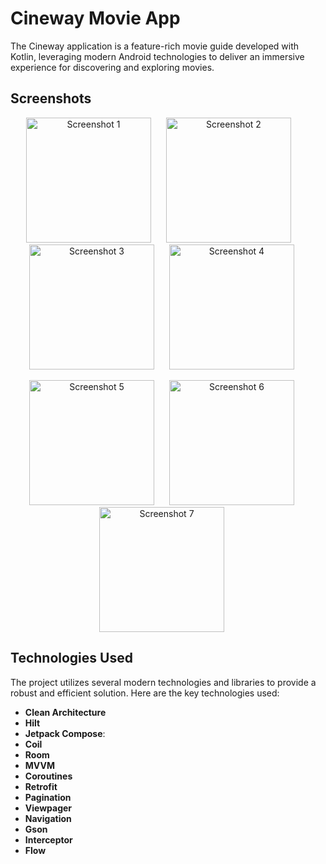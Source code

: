 # Cineway Movie App

The Cineway application is a feature-rich movie guide developed with Kotlin, leveraging modern Android technologies to deliver an immersive experience for discovering and exploring movies.

## Screenshots

<p align="center">
<img src="https://github.com/user-attachments/assets/abaf2017-aacd-456d-b29b-ddab737b2fb2" alt="Screenshot 1" width="200" style="margin-right:20px;">
<img src="https://github.com/user-attachments/assets/6a647c58-0b6e-42ed-bac3-1b4279ecbe06" alt="Screenshot 2" width="200" style="margin-right:30px;">
<img src="https://github.com/user-attachments/assets/742685e5-b886-45e3-ad32-6e89e81ce89d" alt="Screenshot 3" width="200" style="margin-right:20px;">
<img src="https://github.com/user-attachments/assets/25f361a3-a123-4130-b00d-24c72fd1b800" alt="Screenshot 4" width="200" style="margin-right:20px;">
  </p>
<p align="center">
<img src="https://github.com/user-attachments/assets/2e572540-8a79-4bc1-a91a-641e98e8e3e0" alt="Screenshot 5" width="200" style="margin-right:20px;">
<img src="https://github.com/user-attachments/assets/6dbcf693-7e27-4aee-9d0b-f2a4e1f4c0cf" alt="Screenshot 6" width="200" style="margin-right:20px;">
<img src="https://github.com/user-attachments/assets/4e2b7c58-d4b9-468c-b81f-356313e793fd" alt="Screenshot 7" width="200" style="margin-right:20px;">
 </p>
 
## Technologies Used

The project utilizes several modern technologies and libraries to provide a robust and efficient solution. Here are the key technologies used:

- **Clean Architecture**
- **Hilt**
- **Jetpack Compose**:
- **Coil**
- **Room**
- **MVVM** 
- **Coroutines**
- **Retrofit**
- **Pagination**
- **Viewpager**
- **Navigation**
- **Gson**
- **Interceptor**
- **Flow**
